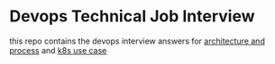 # Devops Technical Job Interview

this repo contains the devops interview answers for [architecture and process](arch-and-process) and [k8s use case](k8s-use-case)



